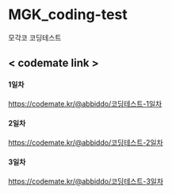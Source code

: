 # MGK_coding-test
모각코 코딩테스트

<h2> < codemate link > </h2>

#### 1일차
https://codemate.kr/@abbiddo/코딩테스트-1일차 <br>
  
#### 2일차
https://codemate.kr/@abbiddo/코딩테스트-2일차 <br>

#### 3일차
https://codemate.kr/@abbiddo/코딩테스트-3일차 <br>

